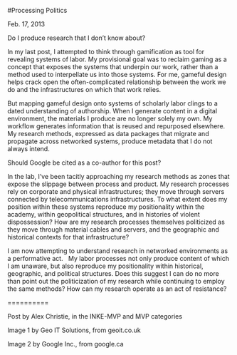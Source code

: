 #Processing Politics

Feb. 17, 2013

<p>Do I produce research that I don’t know about?</p>
<p>In my last post, I attempted to think through gamification as tool for revealing systems of labor. My provisional goal was to reclaim gaming as a concept that exposes the systems that underpin our work, rather than a method used to interpellate us into those systems. For me, gameful design helps crack open the often-complicated relationship between the work we do and the infrastructures on which that work relies.</p>
<p>But mapping gameful design onto systems of scholarly labor clings to a dated understanding of authorship. When I generate content in a digital environment, the materials I produce are no longer solely my own. My workflow generates information that is reused and repurposed elsewhere. My research methods, expressed as data packages that migrate and propagate across networked systems, produce metadata that I do not always intend.</p>
<p>Should Google be cited as a co-author for this post?</p>
<p>In the lab, I’ve been tacitly approaching my research methods as zones that expose the slippage between process and product. My research processes rely on corporate and physical infrastructures; they move through servers connected by telecommunications infrastructures. To what extent does my position within these systems reproduce my positionality within the academy, within geopolitical structures, and in histories of violent dispossession? How are my research processes themselves politicized as they move through material cables and servers, and the geographic and historical contexts for that infrastructure?</p>
<p>I am now attempting to understand research in networked environments as a performative act.   My labor processes not only produce content of which I am unaware, but also reproduce my positionality within historical, geographic, and political structures. Does this suggest I can do no more than point out the politicization of my research while continuing to employ the same methods? How can my research operate as an act of resistance?</p>
<p>==========</p>
<p>Post by Alex Christie, in the INKE-MVP and MVP categories</p>
<p>Image 1 by Geo IT Solutions, from geoit.co.uk</p>
<p>Image 2 by Google Inc., from google.ca</p>
